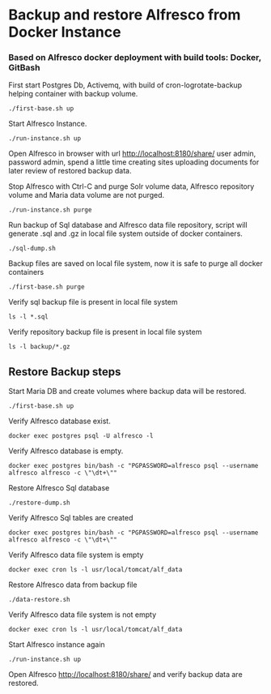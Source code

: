 
# Backup and restore Alfresco from Docker Instance

### Based on Alfresco docker deployment with build tools: Docker, GitBash

First start Postgres Db, Activemq, with build of cron-logrotate-backup helping container with backup volume.

    ./first-base.sh up 

Start Alfresco Instance.

    ./run-instance.sh up

Open Alfresco in browser with url [http://localhost:8180/share/](http://localhost:8180/share/) user admin, password admin, spend a little time creating sites
uploading documents for later review of restored backup data.

Stop Alfresco with Ctrl-C and purge Solr volume data, Alfresco repository volume and Maria data volume are not purged.

    ./run-instance.sh purge

Run backup of Sql database and Alfresco data file repository, script will generate .sql and .gz in local file system outside of docker containers.

    ./sql-dump.sh  

Backup files are saved on local file system, now it is safe to purge all docker containers

    ./first-base.sh purge

Verify sql backup file is present in local file system

    ls -l *.sql

Verify repository backup file is present in local file system

    ls -l backup/*.gz

## Restore Backup steps

Start Maria DB and create volumes where backup data will be restored.

    ./first-base.sh up    

Verify Alfresco database exist.

    docker exec postgres psql -U alfresco -l

Verify Alfresco database is empty.

    docker exec postgres bin/bash -c "PGPASSWORD=alfresco psql --username alfresco alfresco -c \"\dt+\""

Restore Alfresco Sql database

    ./restore-dump.sh

Verify Alfresco Sql tables are created

    docker exec postgres bin/bash -c "PGPASSWORD=alfresco psql --username alfresco alfresco -c \"\dt+\""

Verify Alfresco data file system is empty

    docker exec cron ls -l usr/local/tomcat/alf_data

Restore Alfresco data from backup file

    ./data-restore.sh

Verify Alfresco data file system is not empty

    docker exec cron ls -l usr/local/tomcat/alf_data

Start Alfresco instance again

    ./run-instance.sh up

Open Alfresco [http://localhost:8180/share/](http://localhost:8180/share/) and verify backup data are restored.
